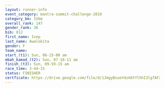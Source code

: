 ```yaml
---
layout: runner-info 
event_category: mantra-summit-challenge-2019 
category_km: 15km 
overall_rank: 147
gender_rank: 36
bib: 812
first_name: Ivep
last_name: Awalokita
gender: F
team_name: 
start_(t1): Sun, 06-15-00 am
mbah_kamad_(t2): Sun, 07-18-11 am
finish_(t3): Sun, 09-59-15 am
race_time: 3-44-15
status: FINISHER
certficate: https-//drive.google.com/file/d/1JmgyBsuoY4zk6tYlhhI3lgfAFZuI44sb/view?usp=sharing
---
```

